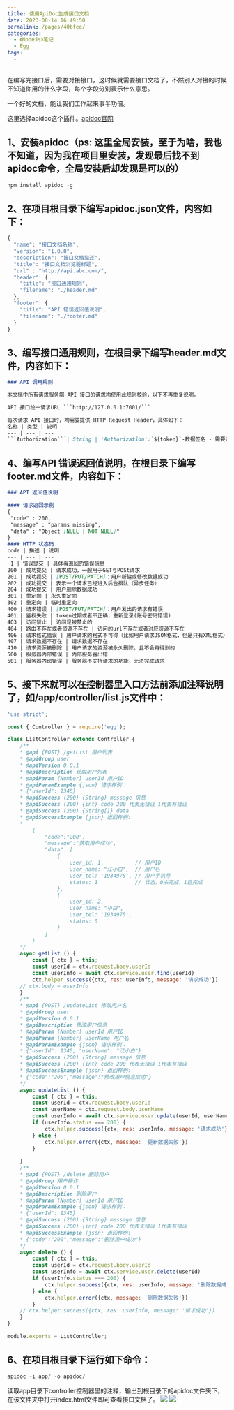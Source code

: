 ```yaml
---
title: 使用ApiDoc生成接口文档
date: 2023-08-14 16:49:50
permalink: /pages/40bfee/
categories:
  - 《NodeJs》笔记
  - Egg
tags:
  - 
---
```

在编写完接口后，需要对接接口，这时候就需要接口文档了，不然别人对接的时候不知道你用的什么字段，每个字段分别表示什么意思。

一个好的文档，能让我们工作起来事半功倍。

这里选择apidoc这个插件。[apidoc官网](https://apidocjs.com/)

## 1、安装apidoc（ps: 这里全局安装，至于为啥，我也不知道，因为我在项目里安装，发现最后找不到apidoc命令，全局安装后却发现是可以的）
```js
npm install apidoc -g
```

## 2、在项目根目录下编写apidoc.json文件，内容如下：
```js
{
  "name": "接口文档名称",
  "version": "1.0.0",
  "description": "接口文档描述",
  "title": "接口文档浏览器标题",
  "url" : "http://api.abc.com/",
  "header": {
    "title": "接口通用规则",
    "filename": "./header.md"
  },
  "footer": {
    "title": "API 错误返回值说明",
    "filename": "./footer.md"
  }
}
```

## 3、编写接口通用规则，在根目录下编写header.md文件，内容如下：
```md
### API 调用规则

本文档中所有请求服务端 API 接口的请求均使用此规则校验，以下不再重复说明。

API 接口统一请求URL ```http://127.0.0.1:7001/```

每次请求 API 接口时，均需要提供 HTTP Request Header，具体如下：
名称 | 类型 | 说明
--- | --- | ---
```Authorization```| String | 'Authorization':`${token}`-数据签名 - 需要进行登录获取签名（登录注册不需要携带）
```

## 4、编写API 错误返回值说明，在根目录下编写footer.md文件，内容如下：
```md
### API 返回值说明

#### 请求返回示例
{
 "code" : 200,
 "message" : "params missing",
 "data" : "Object [NULL | NOT NULL]"
}
#### HTTP 状态码
code | 描述 | 说明
--- | --- | ---
-1 | 错误提交 | 具体看返回的错误信息
200 | 成功提交 | 请求成功，一般用于GET与POSt请求
201 | 成功提交 | [POST/PUT/PATCH]：用户新建或修改数据成功
202 | 成功提交 | 表示一个请求已经进入后台排队（异步任务）
204 | 成功提交 | 用户删除数据成功
301 | 重定向 | 永久重定向
302 | 重定向 | 临时重定向
400 | 请求错误 | [POST/PUT/PATCH]：用户发出的请求有错误
401 | 鉴权失败 | token过期或者不正确，重新登录(账号密码错误)
403 | 访问禁止 | 访问是被禁止的
404 | 路由不存在或者资源不存在 | 访问的url不存在或者对应资源不存在
406 | 请求格式错误 | 用户请求的格式不可得（比如用户请求JSON格式，但是只有XML格式）
407 | 请求数据不存在 | 请求数据不存在
410 | 请求资源被删除 | 用户请求的资源被永久删除，且不会再得到的
500 | 服务器内部错误 | 内部服务器出错
501 | 服务器内部错误 | 服务器不支持请求的功能，无法完成请求
```

## 5、接下来就可以在控制器里入口方法前添加注释说明了，如/app/controller/list.js文件中：
```js
'use strict';

const { Controller } = require('egg');

class ListController extends Controller {
	/**
	* @api {POST} /getList 用户列表
	* @apiGroup user
	* @apiVersion 0.0.1
	* @apiDescription 获取用户列表
	* @apiParam {Number} userId 用户ID
	* @apiParamExample {json} 请求样例：
	* {"userId": 1345}
	* @apiSuccess (200) {String} message 信息
	* @apiSuccess (200) {int} code 200 代表无错误 1代表有错误
	* @apiSuccess (200) {String[]} data 
	* @apiSuccessExample {json} 返回样例:
	* 
		{
			"code":"200",
			"message":"获取用户成功", 
			"data": [
				{
					user_id: 1,          // 用户ID
					user_name: "江小白",  // 用户名
					user_tel: '1934975', // 用户手机号
					status: 1            // 状态，0未完成，1已完成
				},
				{
					user_id: 2, 
					user_name: "小白", 
					user_tel: '1934975', 
					status: 0
				}
			]
		}
	*/
	async getList () {
		const { ctx } = this;
		const userId = ctx.request.body.userId
		const userInfo = await ctx.service.user.find(userId)
		ctx.helper.success({ctx, res: userInfo, message: '请求成功'})
    // ctx.body = userInfo
	}
	/**
	* @api {POST} /updateList 修改用户名
	* @apiGroup user
	* @apiVersion 0.0.1
	* @apiDescription 修改用户信息
	* @apiParam {Number} userId 用户ID
	* @apiParam {Number} userName 用户名
	* @apiParamExample {json} 请求样例：
	* {"userId": 1345, "userName": "江小白"}
	* @apiSuccess (200) {String} message 信息
	* @apiSuccess (200) {int} code 200 代表无错误 1代表有错误
	* @apiSuccessExample {json} 返回样例:
	* {"code":"200","message":"修改用户信息成功"}
	*/
	async updateList () {
		const { ctx } = this;
		const userId = ctx.request.body.userId
		const userName = ctx.request.body.userName
		const userInfo = await ctx.service.user.update(userId, userName)
		if (userInfo.status === 200) {
			ctx.helper.success({ctx, res: userInfo, message: '请求成功'})
		} else {
			ctx.helper.error({ctx, message: '更新数据失败'})
		}
		
	}
	/**
	* @api {POST} /delete 删除用户
	* @apiGroup 用户操作
	* @apiVersion 0.0.1
	* @apiDescription 删除用户
	* @apiParam {Number} userId 用户ID
	* @apiParamExample {json} 请求样例：
	* {"userId": 1345}
	* @apiSuccess (200) {String} message 信息
	* @apiSuccess (200) {int} code 200 代表无错误 1代表有错误
	* @apiSuccessExample {json} 返回样例:
	* {"code":"200","message":"删除用户成功"}
	*/
	async delete () {
		const { ctx } = this;
		const userId = ctx.request.body.userId
		const userInfo = await ctx.service.user.delete(userId)
		if (userInfo.status === 200) {
			ctx.helper.success({ctx, res: userInfo, message: '删除数据成功'})
		} else {
			ctx.helper.error({ctx, message: '删除数据失败'})
		}
    // ctx.helper.success({ctx, res: userInfo, message: '请求成功'})
	}
}

module.exports = ListController;
```

## 6、在项目根目录下运行如下命令：
```js
apidoc -i app/ -o apidoc/
```
读取app目录下controller控制器里的注释，输出到根目录下的apidoc文件夹下，在该文件夹中打开index.html文件即可查看接口文档了。
![](./imgs/2.png)
![](./imgs/3.jpg)